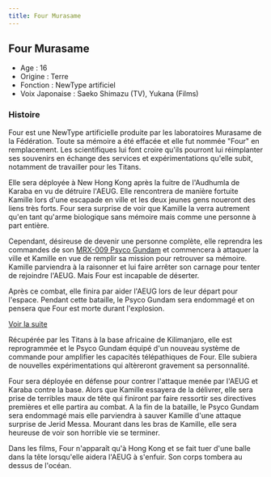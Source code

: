 ```yaml
---
title: Four Murasame
---
```


Four Murasame
-------------





* Age : 16
* Origine : Terre
* Fonction : NewType artificiel
* Voix Japonaise : Saeko Shimazu (TV), Yukana (Films)


### Histoire


Four est une NewType artificielle produite par les laboratoires Murasame de la Fédération. Toute sa mémoire a été effacée et elle fut nommée "Four" en remplacement. Les scientifiques lui font croire qu'ils pourront lui réimplanter ses souvenirs en échange des services et expérimentations qu'elle subit, notamment de travailler pour les Titans. 


Elle sera déployée à New Hong Kong après la fuitre de l'Audhumla de Karaba en vu de détruire l'AEUG. Elle rencontrera de manière fortuite Kamille lors d'une escapade en ville et les deux jeunes gens noueront des liens très forts. Four sera surprise de voir que Kamille la verra autrement qu'en tant qu'arme biologique sans mémoire mais comme une personne à part entière. 


Cependant, désireuse de devenir une personne complète, elle reprendra les commandes de son [MRX-009 Psyco Gundam](uc/zeta-gundam/mrx-009-psyco-gundam.html) et commencera à attaquer la ville et Kamille en vue de remplir sa mission pour retrouver sa mémoire. Kamille parviendra à la raisonner et lui faire arrêter son carnage pour tenter de rejoindre l'AEUG. Mais Four est incapable de déserter. 


Après ce combat, elle finira par aider l'AEUG lors de leur départ pour l'espace. Pendant cette bataille, le Psyco Gundam sera endommagé et on pensera que Four est morte durant l'explosion. 


[Voir la suite](javascript:spoiler();)


Récupérée par les Titans à la base africaine de Kilimanjaro, elle est reprogrammée et le Psyco Gundam équipé d'un nouveau système de commande pour amplifier les capacités télépathiques de Four. Elle subiera de nouvelles expérimentations qui altèreront gravement sa personnalité. 


Four sera déployée en défense pour contrer l'attaque menée par l'AEUG et Karaba contre la base. Alors que Kamille essayera de la délivrer, elle sera prise de terribles maux de tête qui finiront par faire ressortir ses directives premières et elle partira au combat. A la fin de la bataille, le Psyco Gundam sera endommagé mais elle parviendra à sauver Kamille d'une attaque surprise de Jerid Messa. Mourant dans les bras de Kamille, elle sera heureuse de voir son horrible vie se terminer. 


Dans les films, Four n'apparaît qu'à Hong Kong et se fait tuer d'une balle dans la tête lorsqu'elle aidera l'AEUG à s'enfuir. Son corps tombera au dessus de l'océan. 



